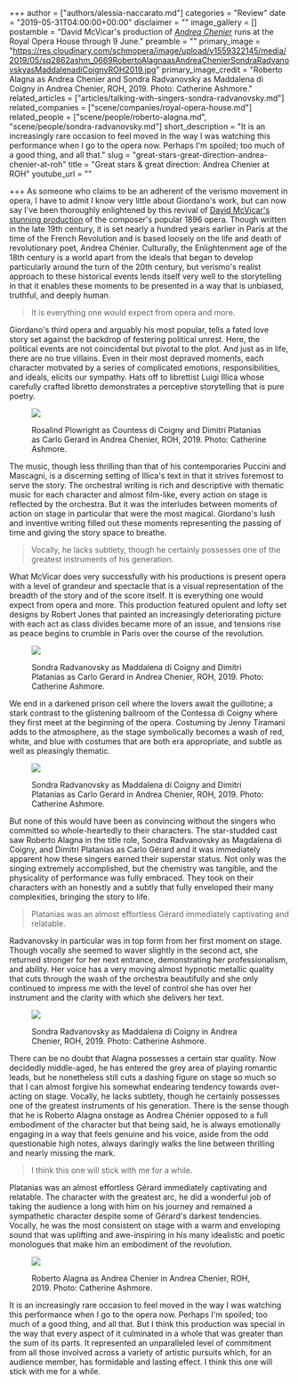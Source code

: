 +++
author = ["authors/alessia-naccarato.md"]
categories = "Review"
date = "2019-05-31T04:00:00+00:00"
disclaimer = ""
image_gallery = []
postamble = "David McVicar's production of [_Andrea Chenier_](https://www.roh.org.uk/productions/andrea-chenier-by-david-mcvicar) runs at the Royal Opera House through 9 June."
preamble = ""
primary_image = "https://res.cloudinary.com/schmopera/image/upload/v1559322145/media/2019/05/sq2862ashm_0669RobertoAlagnaasAndreaChenierSondraRadvanovskyasMaddalenadiCoignyROH2019.jpg"
primary_image_credit = "Roberto Alagna as Andrea Chenier and Sondra Radvanovsky as Maddalena di Coigny in Andrea Chenier, ROH, 2019. Photo: Catherine Ashmore."
related_articles = ["articles/talking-with-singers-sondra-radvanovsky.md"]
related_companies = ["scene/companies/royal-opera-house.md"]
related_people = ["scene/people/roberto-alagna.md", "scene/people/sondra-radvanovsky.md"]
short_description = "It is an increasingly rare occasion to feel moved in the way I was watching this performance when I go to the opera now. Perhaps I'm spoiled; too much of a good thing, and all that."
slug = "great-stars-great-direction-andrea-chenier-at-roh"
title = "Great stars & great direction: Andrea Chenier at ROH"
youtube_url = ""

+++
As someone who claims to be an adherent of the verismo movement in opera, I have to admit I know very little about Giordano's work, but can now say I've been thoroughly enlightened by this revival of [David McVicar's stunning production](https://www.roh.org.uk/productions/andrea-chenier-by-david-mcvicar) of the composer's popular 1896 opera. Though written in the late 19th century, it is set nearly a hundred years earlier in Paris at the time of the French Revolution and is based loosely on the life and death of revolutionary poet, Andrea Chénier. Culturally, the Enlightenment age of the 18th century is a world apart from the ideals that began to develop particularly around the turn of the 20th century, but verismo's realist approach to these historical events lends itself very well to the storytelling in that it enables these moments to be  presented in a way that is unbiased, truthful, and deeply human.

>It is everything one would expect from opera and more.

Giordano's third opera and arguably his most popular, tells a fated love story set against the backdrop of festering political unrest. Here, the political events are not coincidental but pivotal to the plot. And just as in life, there are no true villains. Even in their most depraved moments, each character motivated by a series of complicated emotions, responsibilities, and ideals, elicits our sympathy. Hats off to librettist Luigi Illica whose carefully crafted libretto demonstrates a perceptive storytelling that is pure poetry.

<figure data-type="image">

![](https://res.cloudinary.com/schmopera/image/upload/v1559322282/media/2019/05/2862ashm_0508RosalindPlowrightasCountessdiCoignyDimitriPlataniasasCarloGerardROH2019.jpg)

<figcaption>Rosalind Plowright as Countess di Coigny and Dimitri Platanias as Carlo Gerard in Andrea Chenier, ROH, 2019. Photo: Catherine Ashmore.</figcaption>

</figure>

The music, though less thrilling than that of his contemporaries Puccini and Mascagni, is a discerning setting of Illica's text in that it strives foremost to serve the story. The orchestral writing is rich and descriptive with thematic music for each character and almost film-like, every action on stage is reflected by the orchestra. But it was the interludes between moments of action on stage in particular that were the most magical. Giordano's lush and inventive writing filled out these moments representing the passing of time and giving the story space to breathe.

>Vocally, he lacks subtlety, though he certainly possesses one of the greatest instruments of his generation.

What McVicar does very successfully with his productions is present opera with a level of grandeur and spectacle that is a visual representation of the breadth of the story and of the score itself. It is everything one would expect from opera and more. This production featured opulent and lofty set designs by Robert Jones that painted an increasingly deteriorating picture with each act as class divides became more of an issue, and tensions rise as peace begins to crumble in Paris over the course of the revolution. 

<figure data-type="image">

![](https://res.cloudinary.com/schmopera/image/upload/v1559322298/media/2019/05/2862ashm_1468SondraRadvanovskyasMaddalenadiCoignyDimitriPlataniasasCarloGerardROH2019.jpg)

<figcaption>Sondra Radvanovsky as Maddalena di Coigny and Dimitri Platanias as Carlo Gerard in Andrea Chenier, ROH, 2019. Photo: Catherine Ashmore.</figcaption>

</figure>

We end in a darkened prison cell where the lovers await the guillotine; a stark contrast to the glistening ballroom of the Contessa di Coigny where they first meet at the beginning of the opera. Costuming by Jenny Tiramani adds to the atmosphere, as the stage symbolically becomes a wash of red, white, and blue with costumes that are both era appropriate, and subtle as well as pleasingly thematic.

<figure data-type="image">

![](https://res.cloudinary.com/schmopera/image/upload/v1559322313/media/2019/05/2862ashm_1376SondraRadvanovskyasMaddalenadiCoignyDimitriPlataniasasCarloGerardROH2019.jpg)

<figcaption>Sondra Radvanovsky as Maddalena di Coigny and Dimitri Platanias as Carlo Gerard in Andrea Chenier, ROH, 2019. Photo: Catherine Ashmore.</figcaption>

</figure>

But none of this would have been as convincing without the singers who committed so whole-heartedly to their characters. The star-studded cast saw Roberto Alagna in the title role, Sondra Radvanovsky as Magdalena di Coigny, and Dimitri Platanias as Carlo Gérard and it was immediately apparent how these singers earned their superstar status. Not only was the singing extremely accomplished, but the chemistry was tangible, and the physicality of performance was fully embraced. They took on their characters with an honestly and a subtly that fully enveloped their many complexities, bringing the story to life.

>Platanias was an almost effortless Gérard immediately captivating and relatable.

Radvanovsky in particular was in top form from her first moment on stage. Though vocally she seemed to waver slightly in the second act, she returned stronger for her next entrance, demonstrating her professionalism, and ability. Her voice has a very moving almost hypnotic metallic quality that cuts through the wash of the orchestra beautifully and she only continued to impress me with the level of control she has over her instrument and the clarity with which she delivers her text.

<figure data-type="image">

![](https://res.cloudinary.com/schmopera/image/upload/v1559322331/media/2019/05/2862ashm_0937SondraRadvanovskyasMaddalenadiCoignyROH2019.jpg)

<figcaption>Sondra Radvanovsky as Maddalena di Coigny in Andrea Chenier, ROH, 2019. Photo: Catherine Ashmore.</figcaption>

</figure>

There can be no doubt that Alagna possesses a certain star quality. Now decidedly middle-aged, he has entered the grey area of playing romantic leads, but he nonetheless still cuts a dashing figure on stage so much so that I can almost forgive his somewhat endearing tendency towards over-acting on stage. Vocally, he lacks subtlety, though he certainly possesses one of the greatest instruments of his generation. There is the sense though that he is Roberto Alagna onstage as Andrea Chénier opposed to a full embodiment of the character but that being said, he is always emotionally engaging in a way that feels genuine and his voice, aside from the odd questionable high notes, always daringly walks the line between thrilling and nearly missing the mark.

>I think this one will stick with me for a while.

Platanias was an almost effortless Gérard immediately captivating and relatable. The character with the greatest arc, he did a wonderful job of taking the audience a long with him on his journey and remained a sympathetic character despite some of Gérard's darkest tendencies. Vocally, he was the most consistent on stage with a warm and enveloping sound that was uplifting and awe-inspiring in his many idealistic and poetic monologues that make him an embodiment of the revolution.

<figure data-type="image">

![](https://res.cloudinary.com/schmopera/image/upload/v1559322375/media/2019/05/2862ashm_0035RobertoAlagnaasAndreaChenierROH2019.jpg)

<figcaption>Roberto Alagna as Andrea Chenier in Andrea Chenier, ROH, 2019. Photo: Catherine Ashmore.</figcaption>

</figure>

It is an increasingly rare occasion to feel moved in the way I was watching this performance when I go to the opera now. Perhaps I'm spoiled; too much of a good thing, and all that. But I think this production was special in the way that every aspect of it culminated in a whole that was greater than the sum of its parts. It represented an unparalleled level of commitment from all those involved across a variety of artistic pursuits which, for an audience member, has formidable and lasting effect. I think this one will stick with me for a while.